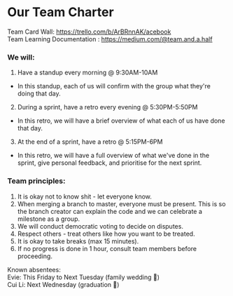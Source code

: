 # Our Team Charter

Team Card Wall: https://trello.com/b/ArBRnnAK/acebook	
Team Learning Documentation : https://medium.com/@team.and.a.half	

### We will:
1. Have a standup every morning @ 9:30AM-10AM  
  * In this standup, each of us will confirm with the group what they're doing that day.  
2. During a sprint, have a retro every evening @ 5:30PM-5:50PM  
  * In this retro, we will have a brief overview of what each of us have done that day.
3. At the end of a sprint, have a retro @ 5:15PM-6PM  
  * In this retro, we will have a full overview of what we've done in the sprint, give personal feedback, and prioritise for the next sprint.
  
### Team principles:
1. It is okay not to know shit - let everyone know.  
2. When merging a branch to master, everyone must be present. This is so the branch creator can explain the code and we can celebrate a milestone as a group.  
3. We will conduct democratic voting to decide on disputes.
4. Respect others - treat others like how you want to be treated.  
5. It is okay to take breaks (max 15 minutes).
6. If no progress is done in 1 hour, consult team members before proceeding.  

Known absentees:  
Evie: This Friday to Next Tuesday (family wedding :wedding:)  
Cui Li: Next Wednesday (graduation :school_satchel:)  
